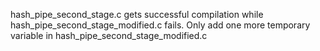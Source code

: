 hash_pipe_second_stage.c gets successful compilation while hash_pipe_second_stage_modified.c fails. 
Only add one more temporary variable in hash_pipe_second_stage_modified.c
